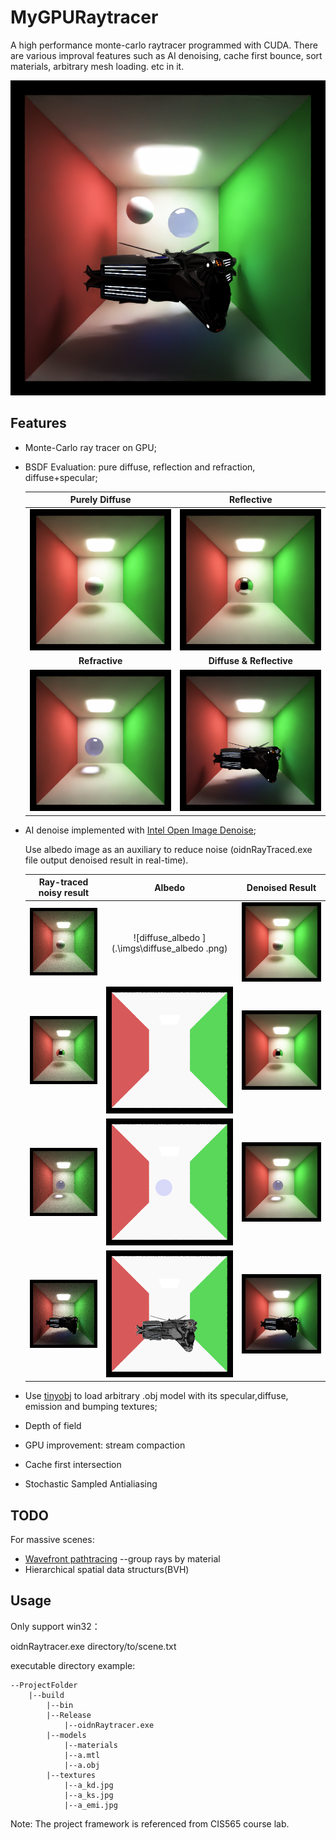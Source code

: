 # MyGPURaytracer
A high performance monte-carlo raytracer programmed with CUDA. There are various improval features such as AI denoising, cache first bounce, sort materials, arbitrary mesh loading. etc in it.  

![obj](.\imgs\obj.png)




## Features

* Monte-Carlo ray tracer on GPU;

* BSDF Evaluation: pure diffuse, reflection and refraction, diffuse+specular;

  |         Purely Diffuse         |                Reflective                |
  | :----------------------------: | :--------------------------------------: |
  | ![diffuse](.\imgs\diffuse.png) |   ![reflection](.\imgs\reflection.png)   |
  |         **Refractive**         |         **Diffuse & Reflective**         |
  | ![refr](.\imgs\refraction.png) | ![diffuse&spec](.\imgs\diffuse&spec.png) |

  

* AI denoise implemented with [Intel Open Image Denoise](https://github.com/OpenImageDenoise/oidn);

  Use albedo image as an auxiliary to reduce noise (oidnRayTraced.exe file output denoised result in real-time). 

  |               Ray-traced noisy result                |                         Albedo                         |             Denoised Result              |
  | :--------------------------------------------------: | :----------------------------------------------------: | :--------------------------------------: |
  |         ![diffuse](.\imgs\diffuse_input.png)         |     ![diffuse_albedo ](.\imgs\diffuse_albedo .png)     |      ![diffuse](.\imgs\diffuse.png)      |
  |      ![reflect_input](.\imgs\reflect_input.png)      |      ![reflect_albedo](.\imgs\reflect_albedo.png)      |   ![reflection](.\imgs\reflection.png)   |
  |      ![refract_input](.\imgs\refract_input.png)      |      ![refract_albedo](.\imgs\refract_albedo.png)      |   ![refraction](.\imgs\refraction.png)   |
  | ![diffuse&spec_input](.\imgs\diffuse&spec_input.png) | ![diffuse&spec_albedo](.\imgs\diffuse&spec_albedo.png) | ![diffuse&spec](.\imgs\diffuse&spec.png) |

  

* Use [tinyobj](https://github.com/syoyo/tinyobjloader) to load arbitrary .obj model with its specular,diffuse, emission and bumping textures;

  

* Depth of field

* GPU improvement: stream compaction

* Cache first intersection

* Stochastic Sampled Antialiasing

## TODO

For massive scenes:

* [Wavefront pathtracing](https://research.nvidia.com/publication/megakernels-considered-harmful-wavefront-path-tracing-gpus) --group rays by material
* Hierarchical spatial data structurs(BVH)

## Usage

Only support win32：

oidnRaytracer.exe directory/to/scene.txt

executable directory example:

```
--ProjectFolder
	|--build
	    |--bin
		|--Release
		    |--oidnRaytracer.exe
		|--models
		    |--materials
			|--a.mtl
		    |--a.obj 
		|--textures
		    |--a_kd.jpg
		    |--a_ks.jpg
		    |--a_emi.jpg
```



Note: The project framework is referenced from CIS565 course lab.

